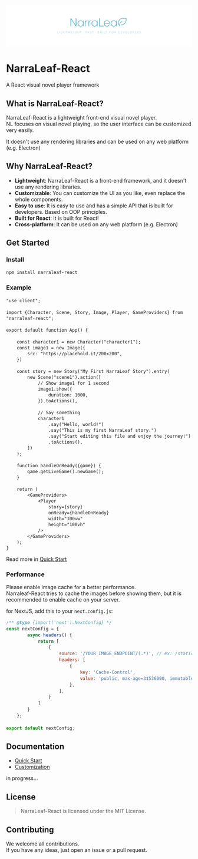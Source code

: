 ![](./docs/nlr-logo-banner.png)

# NarraLeaf-React

A React visual novel player framework

## What is NarraLeaf-React?

NarraLeaf-React is a lightweight front-end visual novel player.  
NL focuses on visual novel playing, so the user interface can be customized very easily.

It doesn't use any rendering libraries and can be used on any web platform (e.g. Electron)

## Why NarraLeaf-React?

- **Lightweight**: NarraLeaf-React is a front-end framework, and it doesn't use any rendering libraries.
- **Customizable**: You can customize the UI as you like, even replace the whole components.
- **Easy to use**: It is easy to use and has a simple API that is built for developers. Based on OOP principles.
- **Built for React**: It is built for React!
- **Cross-platform**: It can be used on any web platform (e.g. Electron)

## Get Started

### Install

```bash
npm install narraleaf-react
```

### Example

```tsx
"use client";

import {Character, Scene, Story, Image, Player, GameProviders} from "narraleaf-react";

export default function App() {

    const character1 = new Character("character1");
    const image1 = new Image({
        src: "https://placehold.it/200x200",
    })

    const story = new Story("My First NarraLeaf Story").entry(
        new Scene("scene1").action([
            // Show image1 for 1 second
            image1.show({
                duration: 1000,
            }).toActions(),

            // Say something
            character1
                .say("Hello, world!")
                .say("This is my first NarraLeaf story.")
                .say("Start editing this file and enjoy the journey!")
                .toActions(),
        ])
    );

    function handleOnReady({game}) {
        game.getLiveGame().newGame();
    }

    return (
        <GameProviders>
            <Player
                story={story}
                onReady={handleOnReady}
                width="100vw"
                height="100vh"
            />
        </GameProviders>
    );
}
```

Read more in [Quick Start](./docs/quick-start.md)

### Performance

Please enable image cache for a better performance.  
Narraleaf-React tries to cache the images before showing them, but it is recommended to enable cache on your server.

for NextJS, add this to your `next.config.js`:

```js
/** @type {import('next').NextConfig} */
const nextConfig = {
        async headers() {
            return [
                {
                    source: '/YOUR_IMAGE_ENDPOINT/(.*)', // ex: /static/images/(.*)
                    headers: [
                        {
                            key: 'Cache-Control',
                            value: 'public, max-age=31536000, immutable',
                        },
                    ],
                }
            ]
        }
    };

export default nextConfig;
```

## Documentation

- [Quick Start](./docs/quick-start.md)
- [Customization](./docs/customization.md)

in progress...

## License

> NarraLeaf-React is licensed under the MIT License.

## Contributing

We welcome all contributions.  
If you have any ideas, just open an issue or a pull request.


